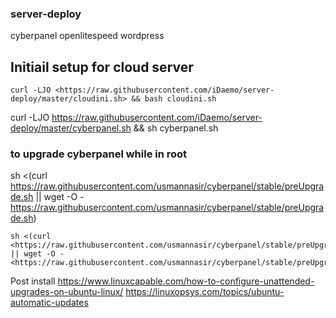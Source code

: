 ### server-deploy

cyberpanel openlitespeed wordpress

## Initiail setup for cloud server 
```
curl -LJO <https://raw.githubusercontent.com/iDaemo/server-deploy/master/cloudini.sh> && bash cloudini.sh

```


curl -LJO <https://raw.githubusercontent.com/iDaemo/server-deploy/master/cyberpanel.sh> && sh cyberpanel.sh

### to upgrade cyberpanel while in root

sh <(curl <https://raw.githubusercontent.com/usmannasir/cyberpanel/stable/preUpgrade.sh> || wget -O - <https://raw.githubusercontent.com/usmannasir/cyberpanel/stable/preUpgrade.sh>)

```
sh <(curl <https://raw.githubusercontent.com/usmannasir/cyberpanel/stable/preUpgrade.sh> || wget -O - <https://raw.githubusercontent.com/usmannasir/cyberpanel/stable/preUpgrade.sh>)

```

Post install
https://www.linuxcapable.com/how-to-configure-unattended-upgrades-on-ubuntu-linux/
https://linuxopsys.com/topics/ubuntu-automatic-updates


